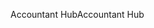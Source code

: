 <span data-ttu-id="67d80-101">Accountant Hub</span><span class="sxs-lookup"><span data-stu-id="67d80-101">Accountant Hub</span></span>
